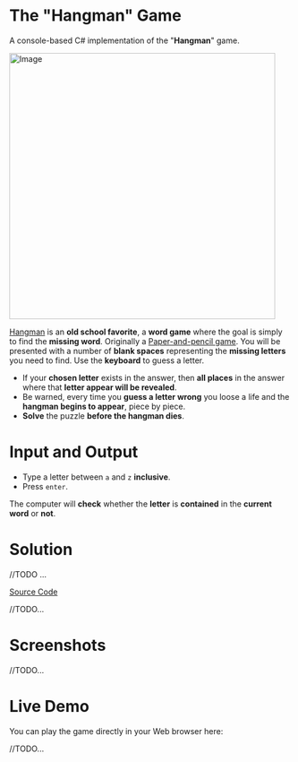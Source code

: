 # The "Hangman" Game
A console-based C# implementation of the "**Hangman**" game.

<img alt="Image" width="475px" src="https://user-images.githubusercontent.com/85368212/174783516-1f9955bd-e74c-4639-96c4-ef4c256ea386.jpg" />

[Hangman](https://en.wikipedia.org/wiki/Hangman_(game)) is an **old school favorite**, a **word game** where the goal is simply to find the **missing word**. Originally a [Paper-and-pencil game](https://en.wikipedia.org/wiki/Paper-and-pencil_game). You will be presented with a number of **blank spaces** representing the **missing letters** you need to find. Use the **keyboard** to guess a letter.

- If your **chosen letter** exists in the answer, then **all places** in the answer where that **letter appear will be revealed**.
- Be warned, every time you **guess a letter wrong** you loose a life and the **hangman begins to appear**, piece by piece.
- **Solve** the puzzle **before the hangman dies**.

# Input and Output
- Type a letter between `a` and `z` **inclusive**.
- Press `enter`.

The computer will **check** whether the **letter** is **contained** in the **current word** or **not**.

# Solution

//TODO ...

[Source Code](Hangman.cs)

//TODO...

# Screenshots

//TODO...

# Live Demo

You can play the game directly in your Web browser here:

//TODO...
